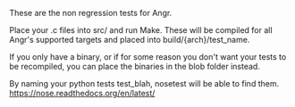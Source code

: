 These are the non regression tests for Angr.

Place your .c files into src/ and run Make. These will be compiled for all
Angr's supported targets and placed into build/{arch}/test_name.

If you only have a binary, or if for some reason you don't want your tests to
be recompiled, you can place the binaries in the blob folder instead.

By naming your python tests test_blah, nosetest will be able to find them.
https://nose.readthedocs.org/en/latest/
